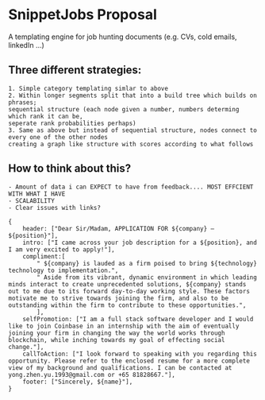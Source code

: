 # SnippetJobs Proposal

A templating engine for job hunting documents (e.g. CVs, cold emails, linkedIn ...)

## Three different strategies:
    1. Simple category templating simlar to above
    2. Within longer segments split that into a build tree which builds on phrases;
    sequential structure (each node given a number, numbers determing which rank it can be, 
    seperate rank probabilities perhaps)
    3. Same as above but instead of sequential structure, nodes connect to every one of the other nodes
    creating a graph like structure with scores according to what follows

## How to think about this?
    - Amount of data i can EXPECT to have from feedback.... MOST EFFCIENT WITH WHAT I HAVE
    - SCALABILITY
    - Clear issues with links?

```
{
    header: ["Dear Sir/Madam, APPLICATION FOR ${company} – ${position}"],
    intro: ["I came across your job description for a ${position}, and I am very excited to apply!"],
    compliment:[ 
        " ${company} is lauded as a firm poised to bring ${technology} technology to implementation.",
        " Aside from its vibrant, dynamic environment in which leading minds interact to create unprecedented solutions, ${company} stands out to me due to its forward day-to-day working style. These factors motivate me to strive towards joining the firm, and also to be outstanding within the firm to contribute to these opportunities.",
        ], 
    selfPromotion: ["I am a full stack software developer and I would like to join Coinbase in an internship with the aim of eventually joining your firm in changing the way the world works through blockchain, while inching towards my goal of effecting social change."],
    callToAction: ["I look forward to speaking with you regarding this opportunity. Please refer to the enclosed resume for a more complete view of my background and qualifications. I can be contacted at yong.zhen.yu.1993@gmail.com or +65 81828667."],
    footer: ["Sincerely, ${name}"],
}
```